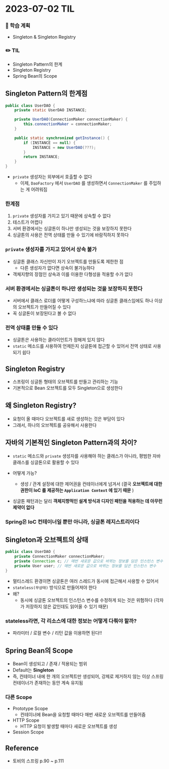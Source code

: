 # 2023-07-02 TIL
### 📌 학습 계획
- Singleton & Singleton Registry

### ✏️ TIL
- Singleton Pattern의 한계
- Singleton Registry
- Spring Bean의 Scope

## Singleton Pattern의 한계점
```java
public class UserDAO {
	private static UserDAO INSTANCE;

	private UserDAO(ConnectionMaker connectionMaker) {
		this.connectionMaker = connectionMaker;
	}

	public static synchronized getInstance() {
		if (INSTANCE == null) {
			INSTANCE = new UserDAO(???);
		}
		return INSTANCE;
	}
}
```

- `private` 생성자는 외부에서 호출할 수 없다
	- 이제, `DaoFactory` 에서 `UserDAO` 를 생성하면서 `ConnectionMaker` 를 주입하는 게 어려워짐


### 한계점
1. `private` 생성자를 가지고 있기 때문에 상속할 수 없다
2. 테스트가 어렵다
3. 서버 환경에서는 싱글톤이 하나만 생성되는 것을 보장하지 못한다
4. 싱글톤의 사용은 전역 상태를 만들 수 있기에 바람직하지 못하다

### `private` 생성자를 가지고 있어서 상속 불가
- 싱글톤 클래스 자신만이 자기 오브젝트를 만들도록 제한한 점
	- 다른 생성자가 없다면 상속이 불가능하다
- 객체지향의 장점인 상속과 이를 이용한 다형성을 적용할 수가 없다

### 서버 환경에서는 싱글톤이 하나만 생성되는 것을 보장하지 못한다
- 서버에서 클래스 로더를 어떻게 구성하느냐에 따라 싱글톤 클래스임에도 하나 이상의 오브젝트가 만들어질 수 있다
- 꼭 싱글톤이 보장된다고 볼 수 없다

### 전역 상태를 만들 수 있다
- 싱글톤은 사용하는 클라이언트가 정해져 있지 않다
- `static`  메소드를 사용하여 언제든지 싱글톤에 접근할 수 있어서 전역 상태로 사용되기 쉽다

## Singleton Registry
- 스프링이 싱글톤 형태의 오브젝트를 만들고 관리하는 기능
- 기본적으로 Bean 오브젝트를 모두 Singleton으로 생성한다

## 왜 Singleton Registry?
- 요청이 올 때마다 오브젝트를 새로 생성하는 것은 부담이 있다
- 그래서, 하나의 오브젝트를 공유해서 사용한다

## 자바의 기본적인 Singleton Pattern과의 차이?
- `static` 메소드와 `private` 생성자를 사용해야 하는 클래스가 아니라, 평범한 자바 클래스를 싱글톤으로 활용할 수 있다
- 어떻게 가능?
	- 생성 / 관계 설정에 대한 제어권을 컨테이너에게 넘겨서 (결국 **오브젝트에 대한 권한이 IoC 를 제공하는 `Application Context`  에 있기 때문** )

- 싱글톤 패턴과는 달리 **객체지향적인 설계 방식과 디자인 패턴을 적용하는 데 아무런 제약이 없다**

### Spring은 IoC 컨테이너일 뿐만 아니라, 싱글톤 레지스트리이다


## Singleton과 오브젝트의 상태
```java
public class UserDAO {
	private ConnectionMaker connectionMaker;
	private Connection c; // 매번 새로운 값으로 바뀌는 정보를 담은 인스턴스 변수
	private User user; // 매번 새로운 값으로 바뀌는 정보를 담은 인스턴스 변수
}
``` 
- 멀티스레드 환경이면 싱글톤은 여러 스레드가 동시에 접근해서 사용할 수 있어서
- `stateless(무상태)` 방식으로 만들어져야 한다
- 왜?
	- 동시에 싱글톤 오브젝트의 인스턴스 변수를 수정하게 되는 것은 위험하다 (각자가 저장하지 않은 값인데도 읽어올 수 있기 때문)
	
### stateless라면, 각 리소스에 대한 정보는 어떻게 다뤄야 할까?
- 파라미터 / 로컬 변수 / 리턴 값을 이용하면 된다!! 

## Spring Bean의 Scope
- Bean이 생성되고 / 존재 / 적용되는 범위
- Default는 **Singleton**
- 즉, 컨테이너 내에 한 개의 오브젝트만 생성되어, 강제로 제거하지 않는 이상 스프링 컨테이너가 존재하는 동안 계속 유지됨

### 다른 Scope
- Prototype Scope
	- 컨테이너에 Bean을 요청할 때마다 매번 새로운 오브젝트를 만들어줌
- HTTP Scope
	- HTTP 요청이 발생할 때마다 새로운 오브젝트를 생성
- Session Scope

## Reference
- 토비의 스프링 p.90 ~ p.111
